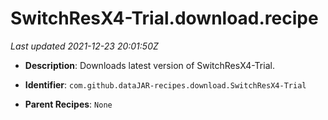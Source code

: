 # SwitchResX4-Trial.download.recipe

_Last updated 2021-12-23 20:01:50Z_

- **Description**: Downloads latest version of SwitchResX4-Trial.

- **Identifier**: `com.github.dataJAR-recipes.download.SwitchResX4-Trial`

- **Parent Recipes**: `None`
